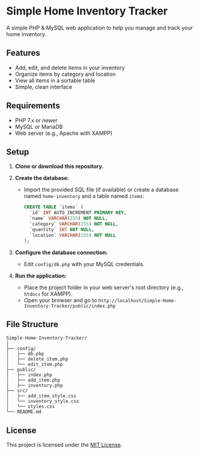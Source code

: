 # Simple Home Inventory Tracker

A simple PHP & MySQL web application to help you manage and track your home inventory.

## Features

- Add, edit, and delete items in your inventory
- Organize items by category and location
- View all items in a sortable table
- Simple, clean interface

## Requirements

- PHP 7.x or newer
- MySQL or MariaDB
- Web server (e.g., Apache with XAMPP)

## Setup

1. **Clone or download this repository.**

2. **Create the database:**
   - Import the provided SQL file (if available) or create a database named `home-inventory` and a table named `items`:
     ```sql
     CREATE TABLE `items` (
       `id` INT AUTO_INCREMENT PRIMARY KEY,
       `name` VARCHAR(255) NOT NULL,
       `category` VARCHAR(255) NOT NULL,
       `quantity` INT NOT NULL,
       `location` VARCHAR(255) NOT NULL
     );
     ```

3. **Configure the database connection:**
   - Edit `config/db.php` with your MySQL credentials.

4. **Run the application:**
   - Place the project folder in your web server's root directory (e.g., `htdocs` for XAMPP).
   - Open your browser and go to `http://localhost/Simple-Home-Inventory-Tracker/public/index.php`

## File Structure

```
Simple-Home-Inventory-Tracker/
│
├── config/
│   ├── db.php
│   ├── delete_item.php
│   └── edit_item.php
├── public/
│   ├── index.php
│   ├── add_item.php
│   ├── inventory.php
├── src/
│   ├── add_item_style.css
│   └── inventory_style.css
│   └── styles.css
└── README.md
```

## License
This project is licensed under the [MIT License](LICENSE).
